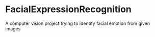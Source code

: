 # FacialExpressionRecognition
A computer vision project trying to identify facial emotion from given images
